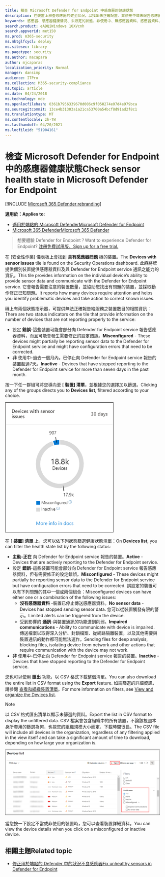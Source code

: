```yaml
---
title: 檢查 Microsoft Defender for Endpoint 中感應器的健康狀態
description: 在裝置上檢查感應器的健全狀況，以找出未正確配置、非使用中或未報告感應器資料的情況。
keywords: 感應器、感應器健康情況、未設定的狀態、非使用中、無感應器資料、感應器資料、未削弱的通訊、通訊
search.product: eADQiWindows 10XVcnh
search.appverid: met150
ms.prod: m365-security
ms.mktglfcycl: deploy
ms.sitesec: library
ms.pagetype: security
ms.author: macapara
author: mjcaparas
localization_priority: Normal
manager: dansimp
audience: ITPro
ms.collection: M365-security-compliance
ms.topic: article
ms.date: 04/24/2018
ms.technology: mde
ms.openlocfilehash: 0361b7956339670d006c9f050274e07d4e979bca
ms.sourcegitcommit: 13ce4b31303a1a21ca53700a54bcf8d91ad2f8c1
ms.translationtype: MT
ms.contentlocale: zh-TW
ms.lasthandoff: 04/20/2021
ms.locfileid: "51904161"
---
```

# <a name="check-sensor-health-state-in-microsoft-defender-for-endpoint"></a><span data-ttu-id="5709e-104">檢查 Microsoft Defender for Endpoint 中的感應器健康狀態</span><span class="sxs-lookup"><span data-stu-id="5709e-104">Check sensor health state in Microsoft Defender for Endpoint</span></span>

[!INCLUDE [Microsoft 365 Defender rebranding](../../includes/microsoft-defender.md)]

<span data-ttu-id="5709e-105">**適用於：**</span><span class="sxs-lookup"><span data-stu-id="5709e-105">**Applies to:**</span></span>
- [<span data-ttu-id="5709e-106">適用於端點的 Microsoft Defender</span><span class="sxs-lookup"><span data-stu-id="5709e-106">Microsoft Defender for Endpoint</span></span>](https://go.microsoft.com/fwlink/p/?linkid=2154037)
- [<span data-ttu-id="5709e-107">Microsoft 365 Defender</span><span class="sxs-lookup"><span data-stu-id="5709e-107">Microsoft 365 Defender</span></span>](https://go.microsoft.com/fwlink/?linkid=2118804)

><span data-ttu-id="5709e-108">想要體驗 Defender for Endpoint？</span><span class="sxs-lookup"><span data-stu-id="5709e-108">Want to experience Defender for Endpoint?</span></span> [<span data-ttu-id="5709e-109">注册免費試用版。</span><span class="sxs-lookup"><span data-stu-id="5709e-109">Sign up for a free trial.</span></span>](https://www.microsoft.com/microsoft-365/windows/microsoft-defender-atp?ocid=docs-wdatp-checksensor-abovefoldlink)

<span data-ttu-id="5709e-110">在 [安全性作業] 儀表板上會找到 **具有感應器問題** 磚的裝置。</span><span class="sxs-lookup"><span data-stu-id="5709e-110">The **Devices with sensor issues** tile is found on the Security Operations dashboard.</span></span> <span data-ttu-id="5709e-111">此麻將牌提供個別裝置提供感應器資料及與 Defender for Endpoint service 通訊之能力的資訊。</span><span class="sxs-lookup"><span data-stu-id="5709e-111">This tile provides information on the individual device’s ability to provide sensor data and communicate with the Defender for Endpoint service.</span></span> <span data-ttu-id="5709e-112">它會報告需要注意的裝置數量，並協助您找出有問題的裝置，並採取動作修正已知問題。</span><span class="sxs-lookup"><span data-stu-id="5709e-112">It reports how many devices require attention and helps you identify problematic devices and take action to correct known issues.</span></span>

<span data-ttu-id="5709e-113">磚上有兩個狀態指示器，可提供無法正確報告給服務之裝置數目的相關資訊：</span><span class="sxs-lookup"><span data-stu-id="5709e-113">There are two status indicators on the tile that provide information on the number of devices that are not reporting properly to the service:</span></span>
- <span data-ttu-id="5709e-114">設定 **錯誤**-這些裝置可能會部分向 Defender for Endpoint service 報告感應器資料，而且可能會發生需要修正的設定錯誤。</span><span class="sxs-lookup"><span data-stu-id="5709e-114">**Misconfigured** - These devices might partially be reporting sensor data to the Defender for Endpoint service and might have configuration errors that need to be corrected.</span></span>
- <span data-ttu-id="5709e-115">**非** 使用中-過去一個月內，已停止向 Defender for Endpoint service 報告的裝置超過7天。</span><span class="sxs-lookup"><span data-stu-id="5709e-115">**Inactive** - Devices that have stopped reporting to the Defender for Endpoint service for more than seven days in the past month.</span></span>

<span data-ttu-id="5709e-116">按一下任一群組可將您導向至 [ **裝置] 清單**，並根據您的選擇加以篩選。</span><span class="sxs-lookup"><span data-stu-id="5709e-116">Clicking any of the groups directs you to **Devices list**, filtered according to your choice.</span></span>

![具有感應器問題磚之裝置的螢幕擷取畫面](images/atp-devices-with-sensor-issues-tile.png)

<span data-ttu-id="5709e-118">在 [ **裝置] 清單** 上，您可以依下列狀態篩選健康狀態清單：</span><span class="sxs-lookup"><span data-stu-id="5709e-118">On **Devices list**, you can filter the health state list by the following status:</span></span>
- <span data-ttu-id="5709e-119">**主動-正在** 向 Defender for Endpoint service 報告的裝置。</span><span class="sxs-lookup"><span data-stu-id="5709e-119">**Active** - Devices that are actively reporting to the Defender for Endpoint service.</span></span>
- <span data-ttu-id="5709e-120">設定 **錯誤**-這些裝置可能會部分向 Defender for Endpoint service 報告感應器資料，但有需要修正的設定錯誤。</span><span class="sxs-lookup"><span data-stu-id="5709e-120">**Misconfigured** - These devices might partially be reporting sensor data to the Defender for Endpoint service but have configuration errors that need to be corrected.</span></span> <span data-ttu-id="5709e-121">誤設定的裝置可以有下列問題的其中一個或兩個組合：</span><span class="sxs-lookup"><span data-stu-id="5709e-121">Misconfigured devices can have either one or a combination of the following issues:</span></span>
  - <span data-ttu-id="5709e-122">**沒有感應器資料** -裝置已停止傳送感應器資料。</span><span class="sxs-lookup"><span data-stu-id="5709e-122">**No sensor data** - Devices has stopped sending sensor data.</span></span> <span data-ttu-id="5709e-123">您可以從裝置觸發有限的警示。</span><span class="sxs-lookup"><span data-stu-id="5709e-123">Limited alerts can be triggered from the device.</span></span>
  - <span data-ttu-id="5709e-124">受到影響的 **通訊**-與裝置通訊的功能遭到削弱。</span><span class="sxs-lookup"><span data-stu-id="5709e-124">**Impaired communications** - Ability to communicate with device is impaired.</span></span> <span data-ttu-id="5709e-125">傳送檔案以取得深入分析、封鎖檔案、從網路隔離裝置，以及其他需要與裝置通訊的動作都可能無法運作。</span><span class="sxs-lookup"><span data-stu-id="5709e-125">Sending files for deep analysis, blocking files, isolating device from network and other actions that require communication with the device may not work.</span></span>
- <span data-ttu-id="5709e-126">**非** 使用中-已停止向 Defender for Endpoint service 報告的裝置。</span><span class="sxs-lookup"><span data-stu-id="5709e-126">**Inactive** - Devices that have stopped reporting to the Defender for Endpoint service.</span></span>

<span data-ttu-id="5709e-127">您也可以使用 **匯出** 功能，以 CSV 格式下載整個清單。</span><span class="sxs-lookup"><span data-stu-id="5709e-127">You can also download the entire list in CSV format using the **Export** feature.</span></span> <span data-ttu-id="5709e-128">如需篩選的詳細資訊，請參閱 [查看和組織裝置清單](machines-view-overview.md)。</span><span class="sxs-lookup"><span data-stu-id="5709e-128">For more information on filters, see [View and organize the Devices list](machines-view-overview.md).</span></span>

>[!NOTE]
><span data-ttu-id="5709e-129">以 CSV 格式匯出清單以顯示未篩選的資料。</span><span class="sxs-lookup"><span data-stu-id="5709e-129">Export the list in CSV format to display the unfiltered data.</span></span> <span data-ttu-id="5709e-130">CSV 檔案會包含組織中的所有裝置，不論該視圖本身所套用的篩選為何，也視您的組織規模大小而定，下載時間很長。</span><span class="sxs-lookup"><span data-stu-id="5709e-130">The CSV file will include all devices in the organization, regardless of any filtering applied in the view itself and can take a significant amount of time to download, depending on how large your organization is.</span></span>

![裝置清單頁面的螢幕擷取畫面](images/atp-devices-list-page.png)

<span data-ttu-id="5709e-132">當您按一下設定不當或非使用的裝置時，您可以查看裝置詳細資料。</span><span class="sxs-lookup"><span data-stu-id="5709e-132">You can view the device details when you click on a misconfigured or inactive device.</span></span>

## <a name="related-topic"></a><span data-ttu-id="5709e-133">相關主題</span><span class="sxs-lookup"><span data-stu-id="5709e-133">Related topic</span></span>
- [<span data-ttu-id="5709e-134">修正用於端點的 Defender 中的狀況不良感應器</span><span class="sxs-lookup"><span data-stu-id="5709e-134">Fix unhealthy sensors in Defender for Endpoint</span></span>](fix-unhealthy-sensors.md)
